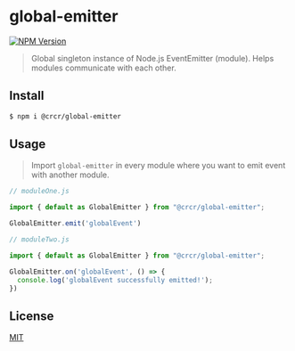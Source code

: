 # global-emitter
[![NPM Version][npm-image]][npm-url]
>Global singleton instance of Node.js EventEmitter (module). Helps modules communicate with each other.

## Install
```bash
$ npm i @crcr/global-emitter
```

## Usage
>Import `global-emitter` in every module where you want to emit event with another module.
```js
// moduleOne.js

import { default as GlobalEmitter } from "@crcr/global-emitter";

GlobalEmitter.emit('globalEvent')
```

```js
// moduleTwo.js

import { default as GlobalEmitter } from "@crcr/global-emitter";

GlobalEmitter.on('globalEvent', () => {
  console.log('globalEvent successfully emitted!');
})
```

## License
[MIT](LICENSE)

[npm-image]: https://img.shields.io/npm/v/@crcr/global-emitter?style=flat-square
[npm-url]: https://www.npmjs.com/package/@crcr/global-emitter
